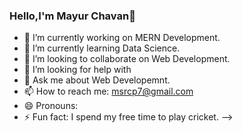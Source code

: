 ###  Hello,I'm Mayur Chavan👋


- 🔭 I’m currently working on MERN Development.
- 🌱 I’m currently learning Data Science.
- 👯 I’m looking to collaborate on  Web Development.
- 🤔 I’m looking for help with 
- 💬 Ask me about Web Developemnt.
- 📫 How to reach me: msrcp7@gmail.com
- 😄 Pronouns: 
- ⚡ Fun fact: I spend my free time to play cricket.
-->
